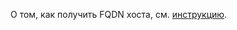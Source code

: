 О том, как получить FQDN хоста, см. [инструкцию](../../../storedoc/operations/connect/index.md#get-fqdn).
